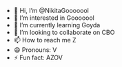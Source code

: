 - 👋 Hi, I’m @NikitaGooooool
- 👀 I’m interested in Gooooool
- 🌱 I’m currently learning Goyda
- 💞️ I’m looking to collaborate on CBO
- 📫 How to reach me Z
- 😄 Pronouns: V
- ⚡ Fun fact: AZOV

<!---
NikitaGooooool/NikitaGooooool is a ✨ special ✨ repository because its `README.md` (this file) appears on your GitHub profile.
You can click the Preview link to take a look at your changes.
--->
